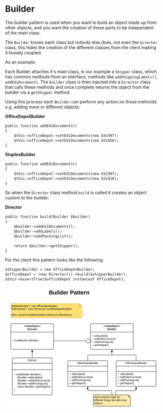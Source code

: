 # Builder

The builder pattern is used when you want to build an object made up from other objects, and you want the creation of 
these parts to be independent of the main class.
 
The `Builder` knows each class but nobody else does, not even the `Director` class, this hides the creation of the 
different classes from the client making it loosely coupled.

As an example:

Each Builder attaches it's main class, in our example a `Shipper` class, which has common methods from an interface, 
methods like `addShippingLabels()`, `addEdiDocuments`. The `Builder` class is then injected into a `Director` class that 
calls these methods and once complete returns the object from the builder via a `getShipper` method.

Using this process each `Builder` can perform any action on those methoids e.g. adding more or different objects:

**OfficeDepotBuilder**
```
public function addEdiDocuments()
{
    $this->officeDepot->setEdiDocuments(new Edi997);
    $this->officeDepot->setEdiDocuments(new Edi856);
}
```

**StaplesBuilder**
```
public function addEdiDocuments()
{
    $this->officeDepot->setEdiDocuments(new Edi997);
    $this->officeDepot->setEdiDocuments(new Edi810);
}
```

So when the `Director` class method `build` is called it creates an object custom to the builder:

**Director**
```
public function build(Builder $builder)
{
    $builder->addEdiDocuments();
    $builder->addLabels();
    $builder->addPackingList();

    return $builder->getShipper();
}
```

For the client this pattern looks like the following:

```
$shipperBuilder = new OfficeDepotBuilder;
$officeDepot = (new Director())->build($shipperBuilder);
$this->assertTrue($officeDepot instanceof OfficeDepot);
```

![Builder Pattern](Uml/Builder.svg "Builder")
 

 
